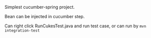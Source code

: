 Simplest cucumber-spring project.

Bean can be injected in cucumber step.

Can right click RunCukesTest.java and run test case, or can run by ```mvn integration-test``` 